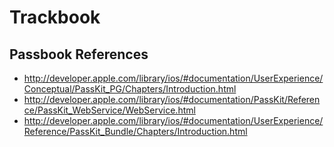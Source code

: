 # Trackbook

## Passbook References

* http://developer.apple.com/library/ios/#documentation/UserExperience/Conceptual/PassKit_PG/Chapters/Introduction.html
* http://developer.apple.com/library/ios/#documentation/PassKit/Reference/PassKit_WebService/WebService.html
* http://developer.apple.com/library/ios/#documentation/UserExperience/Reference/PassKit_Bundle/Chapters/Introduction.html
